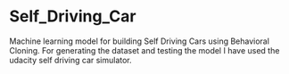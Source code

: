 # Self_Driving_Car
Machine learning model for building Self Driving Cars using Behavioral Cloning. For generating the dataset and testing the model I have used the udacity self driving car simulator.
